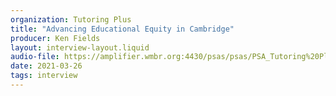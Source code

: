 ```yaml
---
organization: Tutoring Plus
title: "Advancing Educational Equity in Cambridge"
producer: Ken Fields
layout: interview-layout.liquid
audio-file: https://amplifier.wmbr.org:4430/psas/psas/PSA_Tutoring%20Plus%20of%20Cambridge_Tutoring_Plus_%286_minutes_-_long_form%29_KF.wav
date: 2021-03-26
tags: interview
---
```

